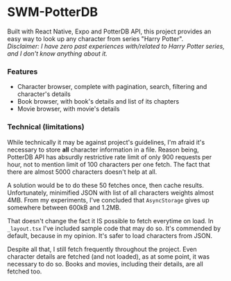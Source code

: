 # SWM-PotterDB


Built with React Native, Expo and PotterDB API, this project provides an easy way to look up any character from series "Harry Potter".
<br>
_Disclaimer: I have zero past experiences with/related to Harry Potter series, and I don't know anything about it._

### Features

- Character browser, complete with pagination, search, filtering and character's details
- Book browser, with book's details and list of its chapters
- Movie browser, with movie's details

### Technical (limitations)

While technically it may be against project's guidelines, I'm afraid it's necessary to store **all** character information in a file. Reason being, PotterDB API has absurdly restrictive rate limit of only 900 requests per hour, not to mention limit of 100 characters per one fetch. The fact that there are almost 5000 characters doesn't help at all. 


A solution would be to do these 50 fetches once, then cache results. Unfortunately, minimified JSON with list of all characters weights almost 4MB. From my experiments, I've concluded that `AsyncStorage` gives up somewhere between 600kB and 1.2MB. 

That doesn't change the fact it IS possible to fetch everytime on load. In `_layout.tsx` I've included sample code that may do so. It's commended by default, because in my opinion. It's safer to load characters from JSON. 

Despite all that, I still fetch frequently throughout the project. Even character details are fetched (and not loaded), as at some point, it was necessary to do so. Books and movies, including their details, are all fetched too. 